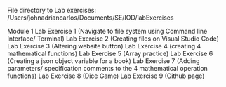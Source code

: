 File directory to Lab exercises: /Users/johnadriancarlos/Documents/SE/IOD/labExercises

Module 1 
Lab Exercise 1 (Navigate to file system using Command line Interface/ Terminal)
Lab Exercise 2 (Creating files on Visual Studio Code)
Lab Exercise 3 (Altering website button)
Lab Exercise 4 (creating 4 mathematical functions)
Lab Exercise 5 (Array practice)
Lab Exercise 6 (Creating a json object variable for a book)
Lab Exercise 7 (Adding parameters/ specification comments to the 4 mathematical operation functions)
Lab Exercise 8 (Dice Game) 
Lab Exercise 9 (Github page)
